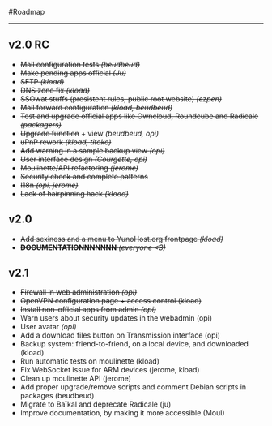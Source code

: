 #Roadmap

---

## v2.0 RC

* ~~Mail configuration tests *(beudbeud)*~~
* ~~Make pending apps official *(Ju)*~~
* ~~SFTP *(kload)*~~
* ~~DNS zone fix *(kload)*~~
* ~~SSOwat stuffs (presistent rules, public root website) *(ezpen)*~~
* ~~Mail forward configuration *(kload, beudbeud)*~~
* ~~Test and upgrade official apps like Owncloud, Roundcube and Radicale *(packagers)*~~
* ~~Upgrade function~~ + view *(beudbeud, opi)*
* ~~uPnP rework *(kload, titoko)*~~
* ~~Add warning in a sample backup view *(opi)*~~
* ~~User interface design *(Courgette, opi)*~~
* ~~Moulinette/API refactoring *(jerome)*~~
* ~~Security check and complete patterns~~
* ~~I18n *(opi, jerome)*~~
* ~~Lack of hairpinning hack *(kload)*~~


## v2.0

* ~~Add sexiness and a menu to YunoHost.org frontpage *(kload)*~~
* ~~**DOCUMENTATIONNNNNNN** *(everyone <3)*~~

## v2.1

* ~~Firewall in web administration *(opi)*~~
* ~~OpenVPN configuration page + access control (kload)~~
* ~~Install non-official apps from admin *(opi)*~~
* Warn users about security updates in the webadmin (opi)
* User avatar *(opi)*
* Add a download files button on Transmission interface (opi)
* Backup system: friend-to-friend, on a local device, and downloaded (kload)
* Run automatic tests on moulinette (kload)
* Fix WebSocket issue for ARM devices (jerome, kload)
* Clean up moulinette API (jerome)
* Add proper upgrade/remove scripts and comment Debian scripts in packages (beudbeud)
* Migrate to Baïkal and deprecate Radicale (ju)
* Improve documentation, by making it more accessible (Moul)
